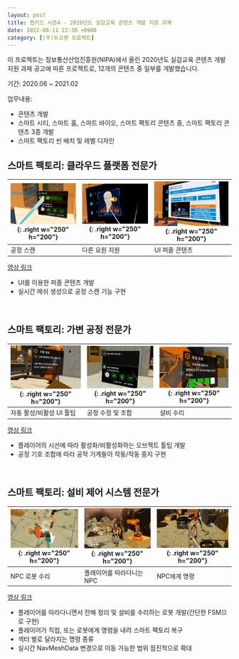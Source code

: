 ```yaml
---
layout: post
title: 랩키드 시즌4 - 2020년도 실감교육 콘텐츠 개발 지원 과제
date: 2022-08-11 22:30 +0900
category: [(주)듀코젠 프로젝트]
---
```


이 프로젝트는 정보통산산업진흥원(NIPA)에서 올린 2020년도 실감교육 콘텐츠 개발 지원 과제 공고에 따른 프로젝트로, 12개의 콘텐츠 중 일부를 개발했습니다.

기간: 2020.06 ~ 2021.02

업무내용:

- 콘텐츠 개발
- 스마트 시티, 스마트 홈, 스마트 바이오, 스마트 팩토리 콘텐츠 중, 스마트 팩토리 콘텐츠 3종 개발
- 스마트 팩토리 씬 배치 및 레벨 디자인



## 스마트 팩토리: 클라우드 플랫폼 전문가

| ![img-description](/assets/Labkid4Images/Clouder_1.png){: .right w="250" h="200"} | ![img-description](/assets/Labkid4Images/Clouder_2.png){: .right w="250" h="200"} | ![img-description](/assets/Labkid4Images/Clouder_3.png){: .right w="250" h="200"} |
| ------------------------------------------------------------ | ------------------------------------------------------------ | ------------------------------------------------------------ |
| 공정 스캔                                                    | 다른 요원 지원                                               | UI 퍼즐 콘텐츠                                               |

[영상 링크](https://vimeo.com/487525291/1d26eb5e64)

- UI를 이용한 퍼즐 콘텐츠 개발
- 실시간 메쉬 생성으로 공정 스캔 기능 구현

​     

## 스마트 팩토리: 가변 공정 전문가

| ![img-description](/assets/Labkid4Images/Changer_1.png){: .right w="250" h="200"} | ![img-description](/assets/Labkid4Images/Changer_2.png){: .right w="250" h="200"} | ![img-description](/assets/Labkid4Images/Changer_3.png){: .right w="250" h="200"} |
| ------------------------------------------------------------ | ------------------------------------------------------------ | ------------------------------------------------------------ |
| 자동 활성/비활성 UI 툴팁                                     | 공정 수정 및 조합                                            | 설비 수리                                                    |

[영상 링크](https://vimeo.com/487525549/14d0163f89)

- 플레이어의 시선에 따라 활성화/비활성화하는 오브젝트 툴팁 개발
- 공정 기호 조합에 따라 공작 기계들이 작동/작동 중지 구현

​     

## 스마트 팩토리: 설비 제어 시스템 전문가

| ![img-description](/assets/Labkid4Images/Equip_1.png){: .right w="250" h="200"} | ![img-description](/assets/Labkid4Images/Equip_2.png){: .right w="250" h="200"} | ![img-description](/assets/Labkid4Images/Equip_3.png){: .right w="250" h="200"} |
| ------------------------------------------------------------ | ------------------------------------------------------------ | ------------------------------------------------------------ |
| NPC 로봇 수리                                                | 플레이어를 따라다니는 NPC                                    | NPC에게 명령                                                 |

[영상 링크](https://vimeo.com/487525808/8ee4d8f2af)

- 플레이어를 따라다니면서 잔해 정리 및 설비를 수리하는 로봇 개발(간단한 FSM으로 구현)
- 플레이어가 직접, 또는 로봇에게 명령을 내려 스마트 팩토리 복구
- 섹터 별로 달라지는 명령 종류
- 실시간 NavMeshData 변경으로 이동 가능한 범위 점진적으로 확대


